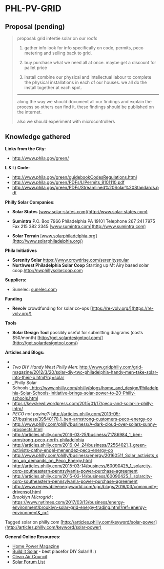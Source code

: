 # PHL-PV-GRID

## Proposal (pending)

>   proposal: grid intertie solar on our roofs 
>
>    1. gather info
>    look for info specifically on code, permits, peco metering and selling back to grid.
>
>    2. buy
>    purchase what we need all at once. maybe get a discount for pallet price
>
>    3. install
>    combine our physical and intellectual labour to complete the physical installations in each of our houses. we all do the install together at each spot.
>
>    ***
>
>    along the way we should document all our findings and explain the process so others can find it. these findings should be published on the internet.
>
>    also we should experiment with microcontrollers

## Knowledge gathered

__Links from the City:__

* http://www.phila.gov/green/

__L &amp; I / Code:__

* http://www.phila.gov/green/guidebookCodesRegulations.html
* http://www.phila.gov/green/PDFs/LIPermits_8101110.pdf
* http://www.phila.gov/green/PDFs/Streamlined%20Solar%20Standards.pdf

__Philly Solar Companies:__

* __Solar States__
[www.solar-states.com](http://www.solar-states.com)

* __Sumintra__
P.O. Box 7966 Philadelphia PA 19101
Telephone 267 241 7975
Fax 215 382 2345
[www.sumintra.com](http://www.sumintra.com)

* __Solar Terrain__
[www.solarphiladelphia.org](http://www.solarphiladelphia.org/)

__Phila Initiatives__
* __Serenity Solar__ https://www.crowdrise.com/serenitysoular 
* __Northwest Philadelphia Solar Coop__ Starting up Mt Airy based solar coop.http://nwphillysolarcoop.com

__Suppliers:__

* Sunelec: [sunelec.com](http://sunelec.com/)

__Funding__

* __Revolv__ crowdfunding for solar co-ops [https://re-volv.org/](https://re-volv.org/)

__Tools__

* __Solar Design Tool__ possibly useful for submitting diagrams (costs $50/month) [http://get.solardesigntool.com/](http://get.solardesigntool.com/)

__Articles and Blogs:__

* 
* _Two DIY Handy West Philly Men:_
http://www.gridphilly.com/grid-magazine/2012/3/20/solar-diy-two-philadelphia-handy-men-take-solar-into-their-o.html?rq=solar
* _Philly Solar Schools:_http://www.philly.com/philly/blogs/home_and_design/Philadelphia-Solar-Schools-Initiative-brings-solar-power-to-20-Philly-schools.html
* https://kevskewl.wordpress.com/2015/01/17/peco-and-solar-in-philly-intro/
* _PECO not paying?:_ http://articles.philly.com/2013-05-27/business/39540170_1_ben-armstrong-customers-peco-energy-co
* http://www.philly.com/philly/business/A-dark-cloud-over-solars-sunny-prospects.html
* http://articles.philly.com/2016-03-25/business/71786984_1_ben-armstrong-peco-north-philadelphia
* http://articles.philly.com/2016-04-24/business/72564021_1_green-activists-cathy-engel-menendez-peco-energy-co
* http://www.philly.com/philly/business/energy/20160511_Solar_activists_step_up_demands_on_Peco_Energy.html
* http://articles.philly.com/2015-03-14/business/60090425_1_solarcity-corp-southeastern-pennsylvania-power-purchase-agreement 
* http://articles.philly.com/2015-03-14/business/60090425_1_solarcity-corp-southeastern-pennsylvania-power-purchase-agreement
* http://www.renewableenergyworld.com/ugc/blogs/2016/03/community-drivensol.html
* _Brooklyn Microgrid_ : https://www.nytimes.com/2017/03/13/business/energy-environment/brooklyn-solar-grid-energy-trading.html?ref=energy-environment&_r=1

Tagged solar on philly.com [http://articles.philly.com/keyword/solar-power](http://articles.philly.com/keyword/solar-power)
 

__General Online Resources:__

* [Home Power Magazine](http://www.homepower.com/solar-electricity)
* [Build it Solar](http://www.builditsolar.com/) - best placefor DIY Solar!!! :)
* [Clean Air Council](http://cleanair.org/www.cleanair.org/solarphilly)
* [Solar Forum List](https://mysolarpowered.wordpress.com/2013/05/24/10-best-solar-power-forums/)